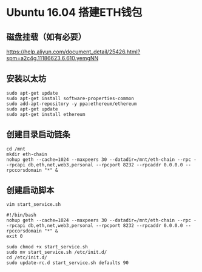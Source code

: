 # Ubuntu 16.04 搭建ETH钱包

## 磁盘挂载（如有必要）

https://help.aliyun.com/document_detail/25426.html?spm=a2c4g.11186623.6.610.yemgNN

## 安装以太坊

```
sudo apt-get update
sudo apt-get install software-properties-common
sudo add-apt-repository -y ppa:ethereum/ethereum
sudo apt-get update
sudo apt-get install ethereum
```

## 创建目录启动链条

```
cd /mnt
mkdir eth-chain
nohup geth --cache=1024 --maxpeers 30 --datadir=/mnt/eth-chain --rpc --rpcapi db,eth,net,web3,personal --rpcport 8232 --rpcaddr 0.0.0.0 --rpccorsdomain "*" &
```

## 创建启动脚本

```
vim start_service.sh
```

```
#!/bin/bash
nohup geth --cache=1024 --maxpeers 30 --datadir=/mnt/eth-chain --rpc --rpcapi db,eth,net,web3,personal --rpcport 8232 --rpcaddr 0.0.0.0 --rpccorsdomain "*" &
exit 0
```

```
sudo chmod +x start_service.sh
sudo mv start_service.sh /etc/init.d/
cd /etc/init.d/
sudo update-rc.d start_service.sh defaults 90
```

